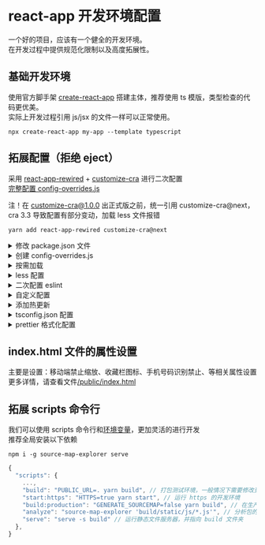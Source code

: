# react-app 开发环境配置

一个好的项目，应该有一个健全的开发环境。<br>
在开发过程中提供规范化限制以及高度拓展性。<br>

## 基础开发环境

使用官方脚手架 [create-react-app](https://github.com/facebook/create-react-app) 搭建主体，推荐使用 ts 模版，类型检查的代码更优美。<br>
实际上开发过程引用 js/jsx 的文件一样可以正常使用。<br>

```
npx create-react-app my-app --template typescript
```

## 拓展配置（拒绝 eject）

采用 [react-app-rewired](https://github.com/timarney/react-app-rewired/blob/master/README_zh.md) + [customize-cra](https://github.com/arackaf/customize-cra/blob/master/api.md) 进行二次配置<br>
[完整配置 config-overrides.js](https://github.com/dyb881/react-app/blob/master/config-overrides.js)

注！在 customize-cra@1.0.0 出正式版之前，统一引用 customize-cra@next，cra 3.3 导致配置有部分变动，加载 less 文件报错

```
yarn add react-app-rewired customize-cra@next
```

<details>
<summary>修改 package.json 文件</summary>

```javascript
{
  "scripts": {
    "start": "react-app-rewired start",
    "build": "react-app-rewired build",
    "test": "react-app-rewired test",
    "eject": "react-app-rewired eject"
  },
}
```

</details>

<details>
<summary>创建 config-overrides.js</summary>

```javascript
const { override } = require('customize-cra');

module.exports = override();
```

</details>

<details>
<summary>按需加载</summary>

babel-plugin-import 则是适用于 babel 的模块化导入插件<br>
目前使用到该功能的依赖，一般为：antd、antd-mobile、lodash<br>
在使用时自行安装依赖即可<br>

```
yarn add babel-plugin-import
```

config-overrides.js 配置

```javascript
const { override, fixBabelImports } = require('customize-cra');

module.exports = override(
  // 按需加载
  fixBabelImports('antd', { libraryDirectory: 'es', style: true }),
  fixBabelImports('antd-mobile', { libraryDirectory: 'es', style: true }),
  fixBabelImports('lodash', { libraryDirectory: '' })
);
```

</details>

<details>
<summary>less 配置</summary>

```
yarn add less less-loader
```

config-overrides.js 配置

```javascript
const { override, addLessLoader } = require('customize-cra');

module.exports = override(
  // 添加 less-loader
  addLessLoader({
    javascriptEnabled: true,
    modifyVars: {}, // 全局 less 变量，会覆盖项目内同名变量，可用于主题定制
  })
);
```

less 在 ts 中使用 CSS Modules<br>
虽然 create-react-app 中的样式文件只要带上 module 就可以使用 CSS Modules<br>
但是需要在声明文件中添加 declare module，才能够被 ts 文件识别<br>
在 /src/react-app-env.d.ts 中添加

```javascript
declare module '*.module.less' {
  const classes: { readonly [key: string]: string };
  export default classes;
}
```

</details>

<details>
<summary>二次配置 eslint</summary>

在实际开发中，因为不得已的情况，需要自定义部分 eslint 规则限制的时候，添加如下配置<br>

config-overrides.js 配置

```javascript
const { override, useEslintRc } = require('customize-cra');

module.exports = override(
  // 允许二次配置 eslint
  useEslintRc()
);
```

在 package.json 中配置 eslint

```javascript
{
  "eslintConfig": {
    "extends": "react-app",
    "rules": {
      // 新 eslint
    }
  },
}
```

</details>

<details>
<summary>自定义配置</summary>

customize-cra 提供的工具终究是有限的，这时候就需要更加灵活的自定义配置<br>
webpack-merge 是针对 webpack 设计的配置合并工具<br>

```
npm i webpack-merge
```

config-overrides.js 配置

```javascript
const Merge = require('webpack-merge');
const { override } = require('customize-cra');

module.exports = override(config => {
  // 自定义配置
  config = Merge(config, {});

  if (process.env.NODE_ENV === 'production') {
    // 生产模式下的配置
    config = Merge(config, {});
  } else {
    // 开发模式下的配置
    config = Merge(config, {});
  }

  // 返回更改后的配置
  return config;
});
```

</details>

<details>
<summary>添加热更新</summary>

```
yarn add react-hot-loader @hot-loader/react-dom
```

/src/App.tsx

```javascript
import { hot } from 'react-hot-loader/root';

// 开发环境时导出热更新组件
export default process.env.NODE_ENV === 'development' ? hot(App) : App;
```

config-overrides.js 配置

```javascript
const Merge = require('webpack-merge');
const { override, addBabelPlugin } = require('customize-cra');

module.exports = override(
  // 编译热更新
  addBabelPlugin('react-hot-loader/babel'),
  config => {
    if (process.env.NODE_ENV === 'production') {
    } else {
      // 开发模式下的配置
      config = Merge(config, { resolve: { alias: { 'react-dom': '@hot-loader/react-dom' } } });
    }

    // 返回更改后的配置
    return config;
  }
);
```

</details>

<details>
<summary>tsconfig.json 配置</summary>

详情请查阅[配置说明](https://www.tslang.cn/docs/handbook/tsconfig-json.html)<br>
需要特别注意的是 baseUrl 设置为 src 后，可使用非相对路径来导入你的外部依赖<br>
如 import 'common' 时，会先在 src 文件夹内检索是否有对应文件或文件夹，找不到才会去 node_modules 寻找外部依赖<br>
详情请查看[模块解析](https://www.tslang.cn/docs/handbook/module-resolution.html)<br>

```javascript
{
  "compilerOptions": {
    "baseUrl": "src",
    "target": "es5",
    "lib": ["dom", "dom.iterable", "esnext"],
    "allowJs": true,
    "skipLibCheck": true,
    "esModuleInterop": true,
    "allowSyntheticDefaultImports": true,
    "strict": true,
    "forceConsistentCasingInFileNames": true,
    "module": "esnext",
    "moduleResolution": "node",
    "resolveJsonModule": true,
    "isolatedModules": true,
    "noEmit": true,
    "jsx": "preserve",
    "noUnusedLocals": true,
    "noUnusedParameters": true,
    "experimentalDecorators": true,
    "downlevelIteration": true
  },
  "include": ["src"]
}
```

</details>

<details>
<summary>prettier 格式化配置</summary>

代码的格式化就和代码的规范化一样重要，大大提高了代码的可读性和可维护性<br>
推荐使用 prettier 格式化插件，是现有争议最小的格式化插件<br>
自行查阅如何在 ide 上安装和使用 prettier<br>

在 package.json 中追加配置，可覆盖插件的个性化配置，以项目配置为准

```javascript
{
  "prettier": {
    "printWidth": 120,
    "singleQuote": true,
    "trailingComma": "es5",
    "bracketSpacing": true,
    "jsxBracketSameLine": false,
    "parser": "babylon",
    "semi": true,
    "requirePragma": false
  },
}
```

</details>

## index.html 文件的属性设置

主要是设置：移动端禁止缩放、收藏栏图标、手机号码识别禁止、等相关属性设置<br>
更多详情，请查看文件[/public/index.html](https://github.com/dyb881/react-app/blob/master/public/index.html)

## 拓展 scripts 命令行

我们可以使用 scripts 命令行和[环境变量](https://create-react-app.dev/docs/advanced-configuration)，更加灵活的进行开发<br>
推荐全局安装以下依赖

```
npm i -g source-map-explorer serve
```

```javascript
{
  "scripts": {
    ...,
    "build": "PUBLIC_URL=. yarn build", // 打包测试环境，一般情况下需要修改资源地址
    "start:https": "HTTPS=true yarn start", // 运行 https 的开发环境
    "build:production": "GENERATE_SOURCEMAP=false yarn build", // 在生产环境中一般不产生映射文件
    "analyze": "source-map-explorer 'build/static/js/*.js'", // 分析包的大小
    "serve": "serve -s build" // 运行静态文件服务器，并指向 build 文件夹
  },
}
```
